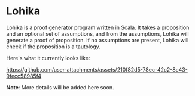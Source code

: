 # Lohika

Lohika is a proof generator program written in Scala. It takes a proposition and an optional set of
assumptions, and from the assumptions, Lohika will generate a proof of proposition. If no 
assumptions are present, Lohika will check if the proposition is a tautology.

Here's what it currently looks like:

https://github.com/user-attachments/assets/210f82d5-78ec-42c2-8c43-9fecc58985f4

**Note**: More details will be added here soon.